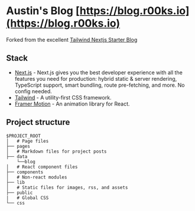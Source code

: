 # Austin's Blog [https://blog.r00ks.io](https://blog.r00ks.io)

Forked from the excellent [Tailwind Nextjs Starter Blog](https://github.com/timlrx/tailwind-nextjs-starter-blog)

## Stack

- [Next.js](https://nextjs.org/) - Next.js gives you the best developer experience with all the features you need for production: hybrid static & server rendering, TypeScript support, smart bundling, route pre-fetching, and more. No config needed.
- [Tailwind](https://tailwindcss.com/) - A utility-first CSS framework.
- [Framer Motion](https://www.framer.com/motion/) - An animation library for React.

## Project structure

```
$PROJECT_ROOT
│   # Page files
├── pages
│   # Markdown files for project posts
├── data
    └──blog
│   # React component files
├── components
│   # Non-react modules
├── lib
│   # Static files for images, rss, and assets
├── public
|   # Global CSS
└── css
```
